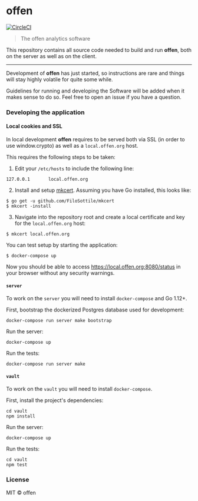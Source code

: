 # offen
[![CircleCI](https://circleci.com/gh/offen/offen/tree/master.svg?style=svg)](https://circleci.com/gh/offen/offen/tree/master)
> The offen analytics software

This repository contains all source code needed to build and run __offen__, both on the server as well as on the client.

---

Development of __offen__ has just started, so instructions are rare and things will stay highly volatile for quite some while.

Guidelines for running and developing the Software will be added when it makes sense to do so. Feel free to open an issue if you have a question.

### Developing the application

#### Local cookies and SSL

In local development __offen__ requires to be served both via SSL (in order to use window.crypto) as well as a `local.offen.org` host.

This requires the following steps to be taken:

1. Edit your `/etc/hosts` to include the following line:
  ```
  127.0.0.1       local.offen.org
  ```
2. Install and setup [mkcert](https://github.com/FiloSottile/mkcert). Assuming you have Go installed, this looks like:
  ```
  $ go get -u github.com/FiloSottile/mkcert
  $ mkcert -install
  ```
3. Navigate into the repository root and create a local certificate and key for the `local.offen.org` host:
  ```
  $ mkcert local.offen.org
  ```

You can test setup by starting the application:

```
$ docker-compose up
```

Now you should be able to access <https://local.offen.org:8080/status> in your browser without any security warnings.

#### `server`

To work on the `server` you will need to install `docker-compose` and Go 1.12+.

First, bootstrap the dockerized Postgres database used for development:

```
docker-compose run server make bootstrap
```

Run the server:

```
docker-compose up
```

Run the tests:

```
docker-compose run server make
```

#### `vault`

To work on the `vault` you will need to install `docker-compose`.

First, install the project's dependencies:

```
cd vault
npm install
```

Run the server:

```
docker-compose up
```

Run the tests:

```
cd vault
npm test
```


### License

MIT © offen
